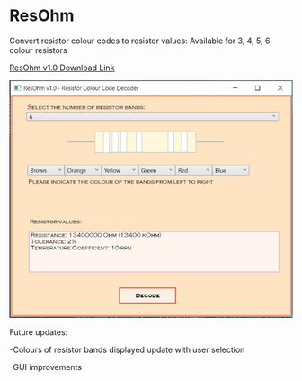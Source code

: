 # ResOhm
Convert resistor colour codes to resistor values: Available for 3, 4, 5, 6 colour resistors

[ResOhm v1.0 Download Link](/ResOhm/ResOhm.exe)

![ResOhm v1.0](/ResOhm/ResOhm.JPG?raw=true)

Future updates:

-Colours of resistor bands displayed update with user selection

-GUI improvements
